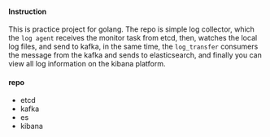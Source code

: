 #### Instruction
This is practice project for golang.
The repo is simple log collector, which the `log agent` receives the monitor task from etcd, then, watches the local log files, and send to kafka, in the same time, the  `log_transfer` consumers the message from the kafka and sends to elasticsearch, and finally you can view all log information on the kibana platform.

#### repo
- etcd
- kafka
- es
- kibana
